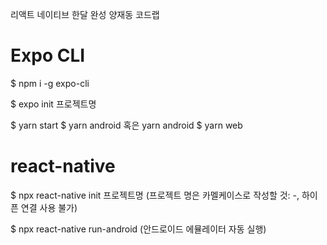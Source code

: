 리액트 네이티브 한달 완성
양재동 코드랩


# Expo CLI
$ npm i -g expo-cli

$ expo init 프로젝트명

$ yarn start
$ yarn android  혹은 yarn android
$ yarn web


# react-native
$ npx react-native init 프로젝트명 (프로젝트 명은 카멜케이스로 작성할 것: -, 하이픈 연결 사용 불가)

$ npx react-native run-android (안드로이드 에뮬레이터 자동 실행)
